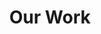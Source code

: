 ---
title: Our Work
slug: /our-work
sections:
  - title:
      text: Our Programs & Initiatives
      color: text-dark
      styles:
        self:
          textAlign: center
      type: TitleBlock
    subtitle: How We Empower Africa's Youth Leaders
    text: >
      The Catalyst Centre implements targeted programs built on empowerment, innovation, and collaboration. We focus on building capacity, fostering advocacy, strengthening research, and leveraging technology to address climate change and ensure sustainable resource governance, driven by Africa's youth.
    actions:
      - label: Learn About Our Impact
        url: /impact # Link to the Impact page
        icon: arrowRight
        iconPosition: right
        style: primary
        type: Button
    colors: bg-neutral-fg-dark
    styles:
      self:
        padding:
          - pt-40
          - pl-4
          - pb-40
          - pr-4
        alignItems: center
        flexDirection: col # Changed to column
        justifyContent: center
      text:
        textAlign: center
      subtitle:
        textAlign: center
    type: GenericSection
    backgroundImage:
      type: BackgroundImage
      altText: Diverse group of young people collaborating
      backgroundSize: cover
      backgroundPosition: center
      backgroundRepeat: no-repeat
      opacity: 100
      url: /images/our-work-background.jpg # Placeholder image
  # Section detailing program areas - Example using FeaturedItemsSection
  - title:
      text: Key Program Areas
      color: text-dark
      styles:
        self:
          textAlign: center
      type: TitleBlock
    subtitle: Focusing on Strategic Objectives
    items:
      - title: Youth Leadership on Climate Action
        text: >-
          Building capacity through climate education, facilitating youth-led advocacy campaigns, and establishing climate innovation hubs for sustainable solutions.
        colors: bg-light-fg-dark # Alternating background
        styles:
          self: { padding: [pt-8, pl-8, pb-8, pr-8], textAlign: left, borderRadius: x-large, flexDirection: col }
        type: FeaturedItem
        # Add image/icon representing leadership/climate action
      - title: Sustainable Governance of Critical Minerals
        text: >-
          Conducting research on impacts, advocating for transparent governance frameworks, and training youth to monitor environmental and social practices.
        colors: bg-neutralAlt-fg-dark # Alternating background
        styles:
          self: { padding: [pt-8, pl-8, pb-8, pr-8], textAlign: left, borderRadius: x-large, flexDirection: col }
        type: FeaturedItem
        # Add image/icon representing minerals/governance
      - title: Youth-Led Advocacy for Climate Justice
        text: >-
          Amplifying youth voices through digital campaigns, providing solidarity support, and building cross-border networks for collective impact.
        colors: bg-light-fg-dark # Alternating background
        styles:
          self: { padding: [pt-8, pl-8, pb-8, pr-8], textAlign: left, borderRadius: x-large, flexDirection: col }
        type: FeaturedItem
        # Add image/icon representing advocacy/justice
      - title: Research & Policy Development
        text: >-
          Leading evidence-based research on climate change, critical minerals, and youth development to inform policy recommendations and advocacy.
        colors: bg-neutralAlt-fg-dark # Alternating background
        styles:
          self: { padding: [pt-8, pl-8, pb-8, pr-8], textAlign: left, borderRadius: x-large, flexDirection: col }
        type: FeaturedItem
        # Add image/icon representing research/policy
      - title: Technology & Innovation for Development
        text: >-
          Harnessing technology through digital literacy programs, tech-enabled platforms for advocacy, and support for youth-led sustainable startups.
        colors: bg-light-fg-dark # Alternating background
        styles:
          self: { padding: [pt-8, pl-8, pb-8, pr-8], textAlign: left, borderRadius: x-large, flexDirection: col }
        type: FeaturedItem
        # Add image/icon representing tech/innovation
      - title: Leadership Development & Skill Transfer
        text: >-
          Organizing masterclasses, mentorship, peer-learning communities, and platforms for sharing strategies, tools, and best practices among young leaders.
        colors: bg-neutralAlt-fg-dark # Alternating background
        styles:
          self: { padding: [pt-8, pl-8, pb-8, pr-8], textAlign: left, borderRadius: x-large, flexDirection: col }
        type: FeaturedItem
        # Add image/icon representing skills/development
    # Adjust variant based on how many items you have and desired layout
    variant: three-col-grid # Example: 3x2 grid
    colors: bg-light-fg-dark
    styles:
      self:
        padding:
          - pb-40
          - pt-16
          - pl-3
          - pr-3
        justifyContent: center
      subtitle:
        textAlign: center
    type: FeaturedItemsSection
  # Optional: Section on Theory of Change
  - type: GenericSection
    title:
      text: Our Theory of Change
      color: text-dark
      type: TitleBlock
    subtitle: How We Drive Transformation
    text: >
      We believe that empowered youth, equipped with the right tools and knowledge, can overcome barriers like limited participation and fragmented movements. By focusing on empowerment, innovation, and collaboration, we aim to cultivate a new generation of leaders driving climate action and sustainable resource governance across Africa.
    # media: You could add an ImageBlock here linking to a diagram of the Theory of Change
    colors: bg-neutral-fg-dark
    styles:
      self:
        padding: [ pt-16, pb-16, pl-16, pr-16 ]
        flexDirection: col
        alignItems: center
      title:
        textAlign: center
      subtitle:
        textAlign: center
      text:
         textAlign: center
         maxWidth: large # Constrain text width for readability
seo:
  metaTitle: Our Work - The Catalyst Centre
  metaDescription: Explore the programs and initiatives of The Catalyst Centre focused on youth leadership, climate action, sustainable resources, and technology in Africa.
  socialImage: /images/catalyst-centre-our-work-share.jpg # Use site default or specific image
  type: Seo
type: PageLayout
---